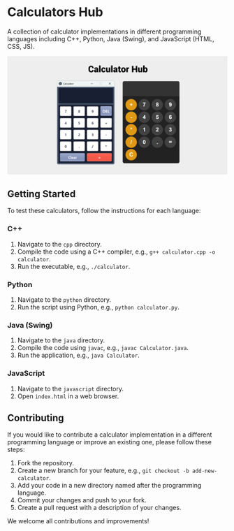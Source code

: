 # Calculators Hub
A collection of calculator implementations in different programming languages including C++, Python, Java (Swing), and JavaScript (HTML, CSS, JS).

![Calculator](./public/img.png)

## Getting Started
To test these calculators, follow the instructions for each language:

### C++
1. Navigate to the `cpp` directory.
2. Compile the code using a C++ compiler, e.g., `g++ calculator.cpp -o calculator`.
3. Run the executable, e.g., `./calculator`.

### Python
1. Navigate to the `python` directory.
2. Run the script using Python, e.g., `python calculator.py`.

### Java (Swing)
1. Navigate to the `java` directory.
2. Compile the code using `javac`, e.g., `javac Calculator.java`.
3. Run the application, e.g., `java Calculator`.

### JavaScript
1. Navigate to the `javascript` directory.
2. Open `index.html` in a web browser.

## Contributing
If you would like to contribute a calculator implementation in a different programming language or improve an existing one, please follow these steps:
1. Fork the repository.
2. Create a new branch for your feature, e.g., `git checkout -b add-new-calculator`.
3. Add your code in a new directory named after the programming language.
4. Commit your changes and push to your fork.
5. Create a pull request with a description of your changes.

We welcome all contributions and improvements!
